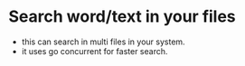 # Search word/text in your files
- this can search in multi files in your system.
- it uses go concurrent for faster search.